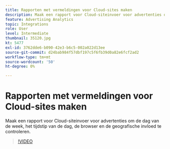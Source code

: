 ```yaml
---
title: Rapporten met vermeldingen voor Cloud-sites maken
description: Maak een rapport voor Cloud-siteinvoer voor advertenties om de dag van de week, het tijdstip van de dag, de browser en de geografische invloed te controleren.
feature: Advertising Analytics
topic: Integrations
role: User
level: Intermediate
thumbnail: 35120.jpg
kt: 5477
exl-id: 3762dde6-b090-42e3-b6c5-002a022d13ee
source-git-commit: d24bab984f57dbf197c5f6fb39d0a82e6fcf2ad2
workflow-type: tm+mt
source-wordcount: '50'
ht-degree: 0%

---
```


# Rapporten met vermeldingen voor Cloud-sites maken

Maak een rapport voor Cloud-siteinvoer voor advertenties om de dag van de week, het tijdstip van de dag, de browser en de geografische invloed te controleren.

>[!VIDEO](https://video.tv.adobe.com/v/35120/?quality=12&learn=on)

